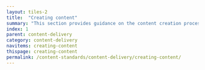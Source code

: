```yaml
---
layout: tiles-2
title:  "Creating content"
summary: "This section provides guidance on the content creation process and lifecycle."
index: 1
parent: content-delivery
category: content-delivery
navitems: creating-content
thispage: creating-content
permalink: /content-standards/content-delivery/creating-content/
---
```

